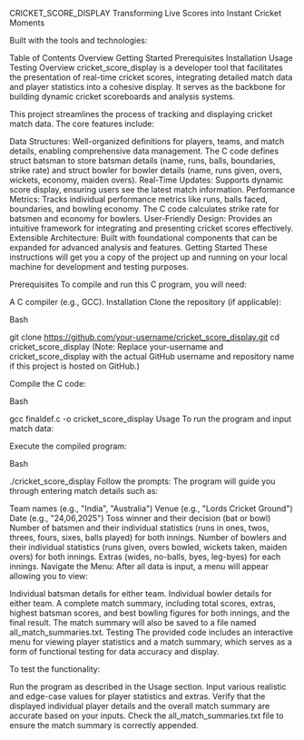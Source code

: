 CRICKET_SCORE_DISPLAY
Transforming Live Scores into Instant Cricket Moments

  

Built with the tools and technologies:

Table of Contents
Overview
Getting Started
Prerequisites
Installation
Usage
Testing
Overview
cricket_score_display is a developer tool that facilitates the presentation of real-time cricket scores, integrating detailed match data and player statistics into a cohesive display. It serves as the backbone for building dynamic cricket scoreboards and analysis systems.

This project streamlines the process of tracking and displaying cricket match data. The core features include:

Data Structures: Well-organized definitions for players, teams, and match details, enabling comprehensive data management. The C code defines struct batsman to store batsman details (name, runs, balls, boundaries, strike rate) and struct bowler for bowler details (name, runs given, overs, wickets, economy, maiden overs).
Real-Time Updates: Supports dynamic score display, ensuring users see the latest match information.
Performance Metrics: Tracks individual performance metrics like runs, balls faced, boundaries, and bowling economy. The C code calculates strike rate for batsmen and economy for bowlers.
User-Friendly Design: Provides an intuitive framework for integrating and presenting cricket scores effectively.
Extensible Architecture: Built with foundational components that can be expanded for advanced analysis and features.
Getting Started
These instructions will get you a copy of the project up and running on your local machine for development and testing purposes.

Prerequisites
To compile and run this C program, you will need:

A C compiler (e.g., GCC).
Installation
Clone the repository (if applicable):

Bash

git clone https://github.com/your-username/cricket_score_display.git
cd cricket_score_display
(Note: Replace your-username and cricket_score_display with the actual GitHub username and repository name if this project is hosted on GitHub.)

Compile the C code:

Bash

gcc finaldef.c -o cricket_score_display
Usage
To run the program and input match data:

Execute the compiled program:

Bash

./cricket_score_display
Follow the prompts:
The program will guide you through entering match details such as:

Team names (e.g., "India", "Australia")
Venue (e.g., "Lords Cricket Ground")
Date (e.g., "24,06,2025")
Toss winner and their decision (bat or bowl)
Number of batsmen and their individual statistics (runs in ones, twos, threes, fours, sixes, balls played) for both innings.
Number of bowlers and their individual statistics (runs given, overs bowled, wickets taken, maiden overs) for both innings.
Extras (wides, no-balls, byes, leg-byes) for each innings.
Navigate the Menu:
After all data is input, a menu will appear allowing you to view:

Individual batsman details for either team.
Individual bowler details for either team.
A complete match summary, including total scores, extras, highest batsman scores, and best bowling figures for both innings, and the final result.
The match summary will also be saved to a file named all_match_summaries.txt.
Testing
The provided code includes an interactive menu for viewing player statistics and a match summary, which serves as a form of functional testing for data accuracy and display.

To test the functionality:

Run the program as described in the Usage section.
Input various realistic and edge-case values for player statistics and extras.
Verify that the displayed individual player details and the overall match summary are accurate based on your inputs.
Check the all_match_summaries.txt file to ensure the match summary is correctly appended.
